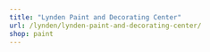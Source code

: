```yaml
---
title: "Lynden Paint and Decorating Center"
url: /lynden/lynden-paint-and-decorating-center/
shop: paint
---
```

